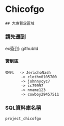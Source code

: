 # Chicofgo

```
## 大專暫定區域
```
### 請先遷到
ex簽到: githubId

#### 簽到區
```
簽到:  -> JerichoNash
       -> clothn0105700
       -> johnnycyc7
       -> cc79997
       -> nname123
       -> cowboy29457511
```

### SQL資料庫名稱
```
project_chicofgo
```

